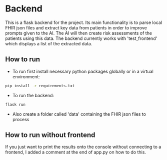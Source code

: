 # Backend
This is a flask backend for the project. Its main functionality is to parse local FHIR json files
and extract key data from patients in order to improve prompts given to the AI. The AI will then create risk assessments of the patients using this data. The backend currently works with 'test_frontend' which displays a list of the extracted data.

## How to run

- To run first install necessary python packages globally or in a virtual environment:

```bash
pip install -r requirements.txt
```

- To run the backend:

```bash
flask run
```

- Also create a folder called 'data' containing the FHIR json files to process

## How to run without frontend

If you just want to print the results onto the console without connecting to a frontend, I added a comment at the end of app.py on how to do this.
